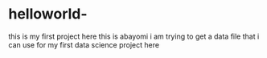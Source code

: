 # helloworld-
this is my first project here
this is abayomi
i am trying to get a data file that i can use for my first data science project here

